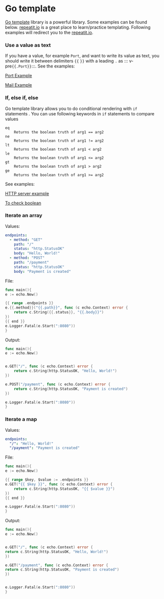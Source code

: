# Go template

[Go template](https://pkg.go.dev/text/template) library is a powerful library. Some examples can be found below. 
[repeatit.io](https://repeatit.io/) is a great place to learn/practice templating. Following examples will redirect
you to the [repeatit.io](https://repeatit.io/).

### Use a value as text
If you have a value, for example `Port`, and want to write its value as text, you should write it between delimiters `{{` `}}` with a leading `.` as
::: v-pre`{{.Port}}`:::.
See the examples:

[Port Example](shorturl.at/HKL37)

[Mail Example](shorturl.at/mwyJM)

### If, else if, else 
Go template library allows you to do conditional rendering with `if` statements . You can use following keywords in `if` statements to compare values

```
eq
	Returns the boolean truth of arg1 == arg2
ne
	Returns the boolean truth of arg1 != arg2
lt
	Returns the boolean truth of arg1 < arg2
le
	Returns the boolean truth of arg1 <= arg2
gt
	Returns the boolean truth of arg1 > arg2
ge
	Returns the boolean truth of arg1 >= arg2
```

See examples:

[HTTP server example](shorturl.at/FHQW2)

[To check boolean](shorturl.at/hvxyz)

### Iterate an array
Values:
```yaml
endpoints: 
  - method: "GET"
    path: "/"
    status: "http.StatusOK"
    body: "Hello, World!"
  - method: "POST"
    path: "/payment"
    status: "http.StatusOK"
    body: "Payment is created"
```
File:
```go
func main(){
e := echo.New()

{{ range .endpoints }}
e.{{.method}}("{{.path}}", func (c echo.Context) error {
    return c.String({{.status}}, "{{.body}}")
})
{{ end }}
e.Logger.Fatal(e.Start(":8080"))
}
```
Output:
```go
func main(){
e := echo.New()


e.GET("/", func (c echo.Context) error {
    return c.String(http.StatusOK, "Hello, World!")
})

e.POST("/payment", func (c echo.Context) error {
    return c.String(http.StatusOK, "Payment is created")
})

e.Logger.Fatal(e.Start(":8080"))
}
```
### Iterate a map
Values:
```yaml
endpoints: 
  "/": "Hello, World!"
  "/payment": "Payment is created"
```
File:
```go
func main(){
e := echo.New()

{{ range $key, $value := .endpoints }}
e.GET("{{ $key }}", func (c echo.Context) error {
	return c.String(http.StatusOK, "{{ $value }}")
})
{{ end }}

e.Logger.Fatal(e.Start(":8080"))
}
```
Output:
```go
func main(){
e := echo.New()


e.GET("/", func (c echo.Context) error {
return c.String(http.StatusOK, "Hello, World!")
})

e.GET("/payment", func (c echo.Context) error {
return c.String(http.StatusOK, "Payment is created")
})


e.Logger.Fatal(e.Start(":8080"))
}

```


